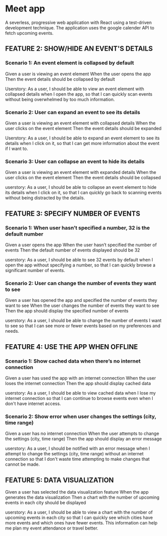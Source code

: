 # Meet app


A severless, progressive web application with React using a test-driven development technique. The application uses the google calender API to fetch upcoming events.

## FEATURE 2: SHOW/HIDE AN EVENT'S DETAILS

### Scenario 1: An event element is collapsed by default

Given a user is viewing an event element
When the user opens the app
Then the event details should be collapsed by default

Userstory:
As a user, I should be able to view an event element with collapsed details when I open the app, so that I can quickly scan events without being overwhelmed by too much information.

### Scenario 2: User can expand an event to see its details

Given a user is viewing an event element with collapsed details
When the user clicks on the event element
Then the event details should be expanded

Userstory:
As a user, I should be able to expand an event element to see its details when I click on it, so that I can get more information about the event if I want to.

### Scenario 3: User can collapse an event to hide its details

Given a user is viewing an event element with expanded details
When the user clicks on the event element
Then the event details should be collapsed

userstory:
As a user, I should be able to collapse an event element to hide its details when I click on it, so that I can quickly go back to scanning events without being distracted by the details.

## FEATURE 3: SPECIFY NUMBER OF EVENTS

### Scenario 1: When user hasn’t specified a number, 32 is the default number

Given a user opens the app
When the user hasn’t specified the number of events
Then the default number of events displayed should be 32

userstory:
As a user, I should be able to see 32 events by default when I open the app without specifying a number, so that I can quickly browse a significant number of events.

### Scenario 2: User can change the number of events they want to see

Given a user has opened the app and specified the number of events they want to see
When the user changes the number of events they want to see
Then the app should display the specified number of events

userstory:
As a user, I should be able to change the number of events I want to see so that I can see more or fewer events based on my preferences and needs.

## FEATURE 4: USE THE APP WHEN OFFLINE

### Scenario 1: Show cached data when there’s no internet connection

Given a user has used the app with an internet connection
When the user loses the internet connection
Then the app should display cached data

userstory:
As a user, I should be able to view cached data when I lose my internet connection so that I can continue to browse events even when I don't have internet access.

### Scenario 2: Show error when user changes the settings (city, time range)

Given a user has no internet connection
When the user attempts to change the settings (city, time range)
Then the app should display an error message

userstory:
As a user, I should be notified with an error message when I attempt to change the settings (city, time range) without an internet connection so that I don't waste time attempting to make changes that cannot be made.

## FEATURE 5: DATA VISUALIZATION

Given a user has selected the data visualization feature
When the app generates the data visualization
Then a chart with the number of upcoming events in each city should be displayed

userstory:
As a user, I should be able to view a chart with the number of upcoming events in each city so that I can quickly see which cities have more events and which ones have fewer events. This information can help me plan my event attendance or travel better.














